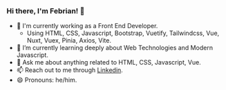 ### Hi there, I'm Febrian! 👋

- 🔭 I'm currently working as a Front End Developer.
  - Using HTML, CSS, Javascript, Bootstrap, Vuetify, Tailwindcss, Vue, Nuxt, Vuex, Pinia, Axios, Vite.
- 🌱 I’m currently learning deeply about Web Technologies and Modern Javascript.
- 💬 Ask me about anything related to HTML, CSS, Javascript, Vue.
- 📫 Reach out to me through [Linkedin](https://www.linkedin.com/in/anggi-febriana-6639341b5/).
- 😄 Pronouns: he/him.

<!--
**agfebrian/agfebrian** is a ✨ _special_ ✨ repository because its `README.md` (this file) appears on your GitHub profile.

Here are some ideas to get you started:

- 🔭 I’m currently working on ...
- 🌱 I’m currently learning ...
- 👯 I’m looking to collaborate on ...
- 🤔 I’m looking for help with ...
- 💬 Ask me about ...
- 📫 How to reach me: ...
- 😄 Pronouns: ...
- ⚡ Fun fact: ...
-->
